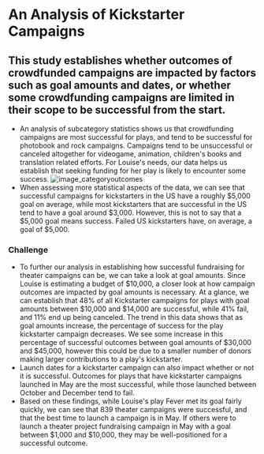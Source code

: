 # An Analysis of Kickstarter Campaigns
## This study establishes whether outcomes of crowdfunded campaigns are impacted by factors such as goal amounts and dates, or whether some crowdfunding campaigns are limited in their scope to be successful from the start.
* An analysis of subcategory statistics shows us that crowdfunding campaigns are most successful for plays, and tend to be successful for photobook and rock campaigns. Campaigns tend to be unsuccessful or canceled altogether for videogame, animation, children's books and translation related efforts. For Louise's needs, our data helps us establish that seeking funding for her play is likely to encounter some success. ![image_categoryoutcomes](path/to/image_categoryoutcomes.png)
* When assessing more statistical aspects of the data, we can see that successful campaigns for kickstarters in the US have a roughly $5,000 goal on average, while most kickstarters that are successful in the US tend to have a goal around $3,000. However, this is not to say that a $5,000 goal means success. Failed US kickstarters have, on average, a goal of $5,000.
### Challenge
* To further our analysis in establishing how successful fundraising for theater campaigns can be, we can take a look at goal amounts. Since Louise is estimating a budget of $10,000, a closer look at how campaign outcomes are impacted by goal amounts is necessary. At a glance, we can establish that 48% of all Kickstarter campaigns for plays with goal amounts between $10,000 and $14,000 are successful, while 41% fail, and 11% end up being canceled. The trend in this data shows that as goal amounts increase, the percentage of success for the play kickstarter campaign decreases. We see some increase in this percentage of successful outcomes between goal amounts of $30,000 and $45,000, however this could be due to a smaller number of donors making larger contributions to a play's kickstarter.
* Launch dates for a kickstarter campaign can also impact whether or not it is successful. Outcomes for plays that have kickstarter campaigns launched in May are the most successful, while those launched between October and December tend to fail. 
* Based on these findings, while Louise's play Fever met its goal fairly quickly, we can see that 839 theater campaigns were successful, and that the best time to launch a campaign is in May. If others were to launch a theater project fundraising campaign in May with a goal between $1,000 and $10,000, they may be well-positioned for a successful outcome.
